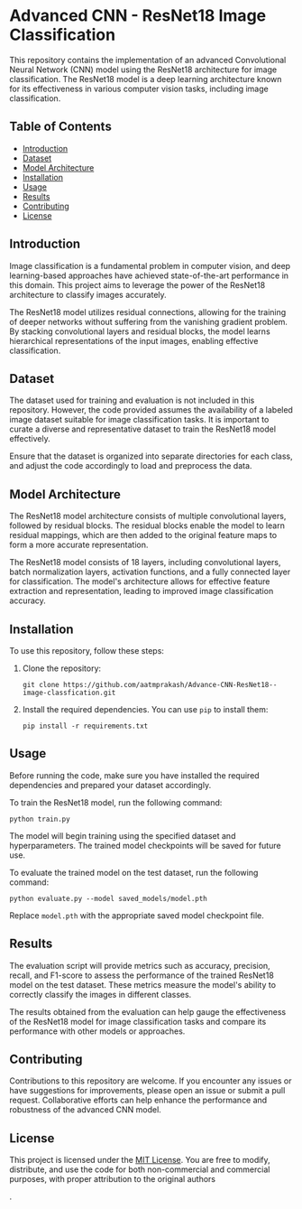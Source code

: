 # Advanced CNN - ResNet18 Image Classification

This repository contains the implementation of an advanced Convolutional Neural Network (CNN) model using the ResNet18 architecture for image classification. The ResNet18 model is a deep learning architecture known for its effectiveness in various computer vision tasks, including image classification.

## Table of Contents

- [Introduction](#introduction)
- [Dataset](#dataset)
- [Model Architecture](#model-architecture)
- [Installation](#installation)
- [Usage](#usage)
- [Results](#results)
- [Contributing](#contributing)
- [License](#license)

## Introduction

Image classification is a fundamental problem in computer vision, and deep learning-based approaches have achieved state-of-the-art performance in this domain. This project aims to leverage the power of the ResNet18 architecture to classify images accurately.

The ResNet18 model utilizes residual connections, allowing for the training of deeper networks without suffering from the vanishing gradient problem. By stacking convolutional layers and residual blocks, the model learns hierarchical representations of the input images, enabling effective classification.

## Dataset

The dataset used for training and evaluation is not included in this repository. However, the code provided assumes the availability of a labeled image dataset suitable for image classification tasks. It is important to curate a diverse and representative dataset to train the ResNet18 model effectively.

Ensure that the dataset is organized into separate directories for each class, and adjust the code accordingly to load and preprocess the data.

## Model Architecture

The ResNet18 model architecture consists of multiple convolutional layers, followed by residual blocks. The residual blocks enable the model to learn residual mappings, which are then added to the original feature maps to form a more accurate representation.

The ResNet18 model consists of 18 layers, including convolutional layers, batch normalization layers, activation functions, and a fully connected layer for classification. The model's architecture allows for effective feature extraction and representation, leading to improved image classification accuracy.

## Installation

To use this repository, follow these steps:

1. Clone the repository:

   ```
   git clone https://github.com/aatmprakash/Advance-CNN-ResNet18--image-classfication.git
   ```

2. Install the required dependencies. You can use `pip` to install them:

   ```
   pip install -r requirements.txt
   ```

## Usage

Before running the code, make sure you have installed the required dependencies and prepared your dataset accordingly.

To train the ResNet18 model, run the following command:

```
python train.py
```

The model will begin training using the specified dataset and hyperparameters. The trained model checkpoints will be saved for future use.

To evaluate the trained model on the test dataset, run the following command:

```
python evaluate.py --model saved_models/model.pth
```

Replace `model.pth` with the appropriate saved model checkpoint file.

## Results

The evaluation script will provide metrics such as accuracy, precision, recall, and F1-score to assess the performance of the trained ResNet18 model on the test dataset. These metrics measure the model's ability to correctly classify the images in different classes.

The results obtained from the evaluation can help gauge the effectiveness of the ResNet18 model for image classification tasks and compare its performance with other models or approaches.

## Contributing

Contributions to this repository are welcome. If you encounter any issues or have suggestions for improvements, please open an issue or submit a pull request. Collaborative efforts can help enhance the performance and robustness of the advanced CNN model.

## License

This project is licensed under the [MIT License](LICENSE). You are free to modify, distribute, and use the code for both non-commercial and commercial purposes, with proper attribution to the original authors

.
